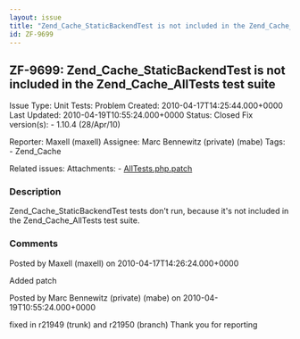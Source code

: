 ```yaml
---
layout: issue
title: "Zend_Cache_StaticBackendTest is not included in the Zend_Cache_AllTests test suite"
id: ZF-9699
---
```


ZF-9699: Zend\_Cache\_StaticBackendTest is not included in the Zend\_Cache\_AllTests test suite
-----------------------------------------------------------------------------------------------

 Issue Type: Unit Tests: Problem Created: 2010-04-17T14:25:44.000+0000 Last Updated: 2010-04-19T10:55:24.000+0000 Status: Closed Fix version(s): - 1.10.4 (28/Apr/10)
 
 Reporter:  Maxell (maxell)  Assignee:  Marc Bennewitz (private) (mabe)  Tags: - Zend\_Cache
 
 Related issues: 
 Attachments: - [AllTests.php.patch](/issues/secure/attachment/13010/AllTests.php.patch)
 
### Description

Zend\_Cache\_StaticBackendTest tests don't run, because it's not included in the Zend\_Cache\_AllTests test suite.

 

 

### Comments

Posted by Maxell (maxell) on 2010-04-17T14:26:24.000+0000

Added patch

 

 

Posted by Marc Bennewitz (private) (mabe) on 2010-04-19T10:55:24.000+0000

fixed in r21949 (trunk) and r21950 (branch) Thank you for reporting

 

 